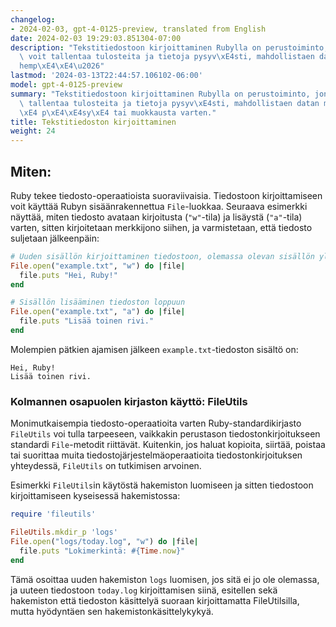 ```yaml
---
changelog:
- 2024-02-03, gpt-4-0125-preview, translated from English
date: 2024-02-03 19:29:03.851304-07:00
description: "Tekstitiedostoon kirjoittaminen Rubylla on perustoiminto, jonka avulla\
  \ voit tallentaa tulosteita ja tietoja pysyv\xE4sti, mahdollistaen datan my\xF6\
  hemp\xE4\xE4\u2026"
lastmod: '2024-03-13T22:44:57.106102-06:00'
model: gpt-4-0125-preview
summary: "Tekstitiedostoon kirjoittaminen Rubylla on perustoiminto, jonka avulla voit\
  \ tallentaa tulosteita ja tietoja pysyv\xE4sti, mahdollistaen datan my\xF6hemp\xE4\
  \xE4 p\xE4\xE4sy\xE4 tai muokkausta varten."
title: Tekstitiedoston kirjoittaminen
weight: 24
---
```


## Miten:
Ruby tekee tiedosto-operaatioista suoraviivaisia. Tiedostoon kirjoittamiseen voit käyttää Rubyn sisäänrakennettua `File`-luokkaa. Seuraava esimerkki näyttää, miten tiedosto avataan kirjoitusta (`"w"`-tila) ja lisäystä (`"a"`-tila) varten, sitten kirjoitetaan merkkijono siihen, ja varmistetaan, että tiedosto suljetaan jälkeenpäin:

```ruby
# Uuden sisällön kirjoittaminen tiedostoon, olemassa olevan sisällön ylikirjoittaminen
File.open("example.txt", "w") do |file|
  file.puts "Hei, Ruby!"
end

# Sisällön lisääminen tiedoston loppuun
File.open("example.txt", "a") do |file|
  file.puts "Lisää toinen rivi."
end
```
Molempien pätkien ajamisen jälkeen `example.txt`-tiedoston sisältö on:
```
Hei, Ruby!
Lisää toinen rivi.
```

### Kolmannen osapuolen kirjaston käyttö: FileUtils
Monimutkaisempia tiedosto-operaatioita varten Ruby-standardikirjasto `FileUtils` voi tulla tarpeeseen, vaikkakin perustason tiedostonkirjoitukseen standardi `File`-metodit riittävät. Kuitenkin, jos haluat kopioita, siirtää, poistaa tai suorittaa muita tiedostojärjestelmäoperaatioita tiedostonkirjoituksen yhteydessä, `FileUtils` on tutkimisen arvoinen.

Esimerkki `FileUtils`in käytöstä hakemiston luomiseen ja sitten tiedostoon kirjoittamiseen kyseisessä hakemistossa:
```ruby
require 'fileutils'

FileUtils.mkdir_p 'logs'
File.open("logs/today.log", "w") do |file|
  file.puts "Lokimerkintä: #{Time.now}"
end
```

Tämä osoittaa uuden hakemiston `logs` luomisen, jos sitä ei jo ole olemassa, ja uuteen tiedostoon `today.log` kirjoittamisen siinä, esitellen sekä hakemiston että tiedoston käsittelyä suoraan kirjoittamatta FileUtilsilla, mutta hyödyntäen sen hakemistonkäsittelykykyä.
